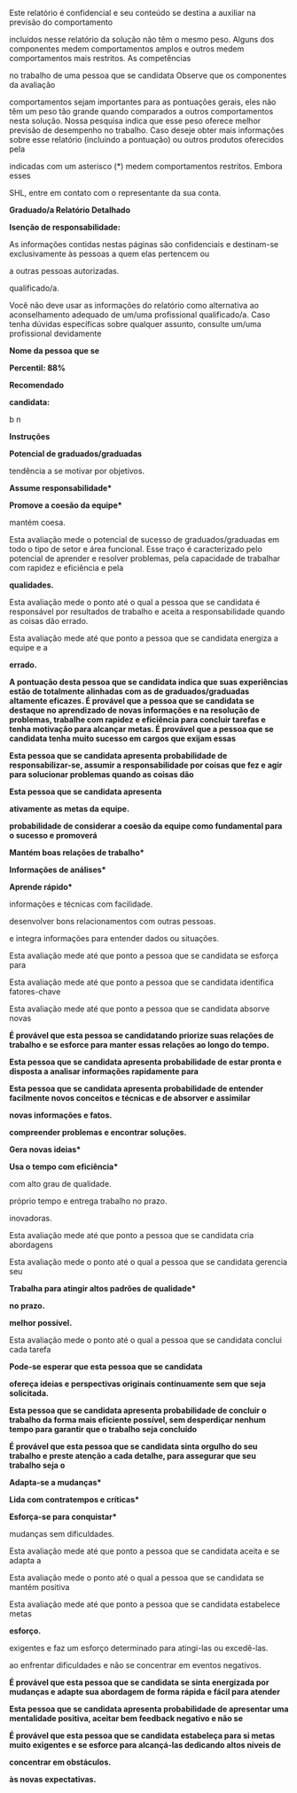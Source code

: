 Este relatório é confidencial e seu conteúdo se destina a auxiliar na previsão do comportamento

incluídos nesse relatório da solução não têm o mesmo peso. Alguns dos componentes medem comportamentos amplos e outros medem comportamentos mais restritos. As competências

no trabalho de uma pessoa que se candidata Observe que os componentes da avaliação

comportamentos sejam importantes para as pontuações gerais, eles não têm um peso tão grande quando comparados a outros comportamentos nesta solução. Nossa pesquisa indica que esse peso oferece melhor previsão de desempenho no trabalho. Caso deseje obter mais informações sobre esse relatório (incluindo a pontuação) ou outros produtos oferecidos pela

indicadas com um asterisco (\*) medem comportamentos restritos. Embora esses

SHL, entre em contato com o representante da sua conta.

**Graduado/a Relatório Detalhado**

**Isenção de responsabilidade:**

As informações contidas nestas páginas são confidenciais e destinam-se exclusivamente às pessoas a quem elas pertencem ou

a outras pessoas autorizadas.

qualificado/a.

Você não deve usar as informações do relatório como alternativa ao aconselhamento adequado de um/uma profissional qualificado/a. Caso tenha dúvidas específicas sobre qualquer assunto, consulte um/uma profissional devidamente

**Nome da pessoa que se**

**Percentil: 88%**

**Recomendado**

**candidata:**

b n

**Instruções**

**Potencial de graduados/graduadas**

tendência a se motivar por objetivos.

**Assume responsabilidade\***

**Promove a coesão da equipe\***

mantém coesa.

Esta avaliação mede o potencial de sucesso de graduados/graduadas em todo o tipo de setor e área funcional. Esse traço é caracterizado pelo potencial de aprender e resolver problemas, pela capacidade de trabalhar com rapidez e eficiência e pela

**qualidades.**

Esta avaliação mede o ponto até o qual a pessoa que se candidata é responsável por resultados de trabalho e aceita a responsabilidade quando as coisas dão errado.

Esta avaliação mede até que ponto a pessoa que se candidata energiza a equipe e a

**errado.**

**A pontuação desta pessoa que se candidata indica que suas experiências estão de totalmente alinhadas com as de graduados/graduadas altamente eficazes. É provável que a pessoa que se candidata se destaque no aprendizado de novas informações e na resolução de problemas, trabalhe com rapidez e eficiência para concluir tarefas e tenha motivação para alcançar metas. É provável que a pessoa que se candidata tenha muito sucesso em cargos que exijam essas**

**Esta pessoa que se candidata apresenta probabilidade de responsabilizar-se, assumir a responsabilidade por coisas que fez e agir para solucionar problemas quando as coisas dão**

**Esta pessoa que se candidata apresenta**

**ativamente as metas da equipe.**

**probabilidade de considerar a coesão da equipe como fundamental para o sucesso e promoverá**

**Mantém boas relações de trabalho\***

**Informações de análises\***

**Aprende rápido\***

informações e técnicas com facilidade.

desenvolver bons relacionamentos com outras pessoas.

e integra informações para entender dados ou situações.

Esta avaliação mede até que ponto a pessoa que se candidata se esforça para

Esta avaliação mede até que ponto a pessoa que se candidata identifica fatores-chave

Esta avaliação mede até que ponto a pessoa que se candidata absorve novas

**É provável que esta pessoa se candidatando priorize suas relações de trabalho e se esforce para manter essas relações ao longo do tempo.**

**Esta pessoa que se candidata apresenta probabilidade de estar pronta e disposta a analisar informações rapidamente para**

**Esta pessoa que se candidata apresenta probabilidade de entender facilmente novos conceitos e técnicas e de absorver e assimilar**

**novas informações e fatos.**

**compreender problemas e encontrar soluções.**

**Gera novas ideias\***

**Usa o tempo com eficiência\***

com alto grau de qualidade.

próprio tempo e entrega trabalho no prazo.

inovadoras.

Esta avaliação mede até que ponto a pessoa que se candidata cria abordagens

Esta avaliação mede o ponto até o qual a pessoa que se candidata gerencia seu

**Trabalha para atingir altos padrões de qualidade\***

**no prazo.**

**melhor possível.**

Esta avaliação mede o ponto até o qual a pessoa que se candidata conclui cada tarefa

**Pode-se esperar que esta pessoa que se candidata**

**ofereça ideias e perspectivas originais continuamente sem que seja solicitada.**

**Esta pessoa que se candidata apresenta probabilidade de concluir o trabalho da forma mais eficiente possível, sem desperdiçar nenhum tempo para garantir que o trabalho seja concluído**

**É provável que esta pessoa que se candidata sinta orgulho do seu trabalho e preste atenção a cada detalhe, para assegurar que seu trabalho seja o**

**Adapta-se a mudanças\***

**Lida com contratempos e críticas\***

**Esforça-se para conquistar\***

mudanças sem dificuldades.

Esta avaliação mede até que ponto a pessoa que se candidata aceita e se adapta a

Esta avaliação mede o ponto até o qual a pessoa que se candidata se mantém positiva

Esta avaliação mede até que ponto a pessoa que se candidata estabelece metas

**esforço.**

exigentes e faz um esforço determinado para atingi-las ou excedê-las.

ao enfrentar dificuldades e não se concentrar em eventos negativos.

**É provável que esta pessoa que se candidata se sinta energizada por mudanças e adapte sua abordagem de forma rápida e fácil para atender**

**Esta pessoa que se candidata apresenta probabilidade de apresentar uma mentalidade positiva, aceitar bem feedback negativo e não se**

**É provável que esta pessoa que se candidata estabeleça para si metas muito exigentes e se esforce para alcançá-las dedicando altos níveis de**

**concentrar em obstáculos.**

**às novas expectativas.**